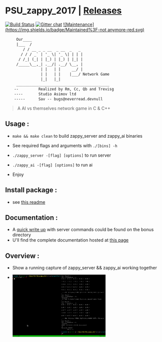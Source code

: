 # **PSU_zappy_2017** \| [Releases](https://github.com/trevisg/PSU_zappy_2017/releases)

[![Build Status](https://travis-ci.org/trevisg/PSU_zappy_2017.svg?branch=master)](https://travis-ci.org/trevisg/PSU_zappy_2017) [![Gitter chat](https://badges.gitter.im/gitterHQ/gitter.png)](https://gitter.im/PSU_zappy/Lobby)
[![Maintenance](https://img.shields.io/badge/Maintained%3F-not anymore-red.svg)](https://github.com/trevisg/PSU_zappy_2017/commits/master)

         Our____
         |___  /
            / / __ _ _ __  _ __  _   _
           / / / _` | '_ \| '_ \| | | |
          / /_| (_| | |_) | |_) | |_| |
         /_____\__,_| .__/| .__/ \__, |
                    | |   | |     __/ |
                    | |   | |    |___/ Network Game
                    |_|   |_|
         __________________________________________
        --         Realized by Rm, Cc, Qb and Trevisg
        ----       Studio Asimov ltd
        -----      Sav -- bugs@neverread.devnull

> A AI vs themselves network game in C & C++

## Usage :

-   `make && make clean` to build zappy_server and zappy_ai binaries

-   See required flags and arguments with `./[bins] -h`

-   `./zappy_server -[flag] [options]` to run server

-    `./zappy_ai -[flag] [options]` to run ai

-   Enjoy

## Install package :

-   see [this readme](bonus/pkgs/README.md)

## Documentation :

-   A [quick write up](bonus/ZAPPY_CMDS.md) with server commands could be found on the bonus directory
-   U'll find the complete documentation hosted at [this page](https://trevisg.github.io/PSU_zappy_2017/)

## Overview :

* Show a running capture of zappy_server && zappy_ai working together

* <img src="https://github.com/trevisg/PSU_zappy_2017/raw/master/bonus/dummy_aiZappy0.0.600.gif"
     alt="As of release 0.0.600 "
     style="float: left; margin-right: 10px; margin-bottom: 10px; width: 300px;
     height: 200px"
/>
